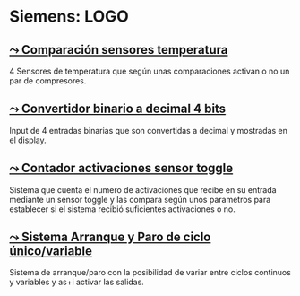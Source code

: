 # Siemens: LOGO

## [⤳ Comparación sensores temperatura](/Software/Siemens_LOGO/Comparador_Sensores_Temperatura/)
4 Sensores de temperatura que según unas comparaciones activan o no un par de compresores.

## [⤳ Convertidor binario a decimal 4 bits](/Software/Siemens_LOGO/Convertidor_Binario_Decimal_4Bits/)
Input de 4 entradas binarias que son convertidas a decimal y mostradas en el display. 
 
 ## [⤳ Contador activaciones sensor toggle ](/Software/Siemens_LOGO/Contador_Activaciones_Toggle/)
Sistema que cuenta el numero de activaciones que recibe en su entrada mediante un sensor toggle y las compara según unos parametros para establecer si el sistema recibió suficientes activaciones o no. 

## [⤳ Sistema Arranque y Paro de ciclo único/variable](/Software/Siemens_LOGO/Arranque_Paro_Ciclo_Variable/)
Sistema de arranque/paro con la posibilidad de variar entre ciclos continuos y variables y as+i activar las salidas.